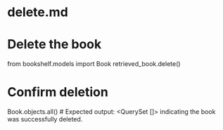# delete.md

# Delete the book
from bookshelf.models import Book
retrieved_book.delete()

# Confirm deletion
Book.objects.all()  # Expected output: <QuerySet []> indicating the book was successfully deleted.
